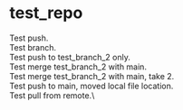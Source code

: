 # test_repo
Test push.\
Test branch.\
Test push to test_branch_2 only.\
Test merge test_branch_2 with main.\
Test merge test_branch_2 with main, take 2.\
Test push to main, moved local file location.\
Test pull from remote.\
